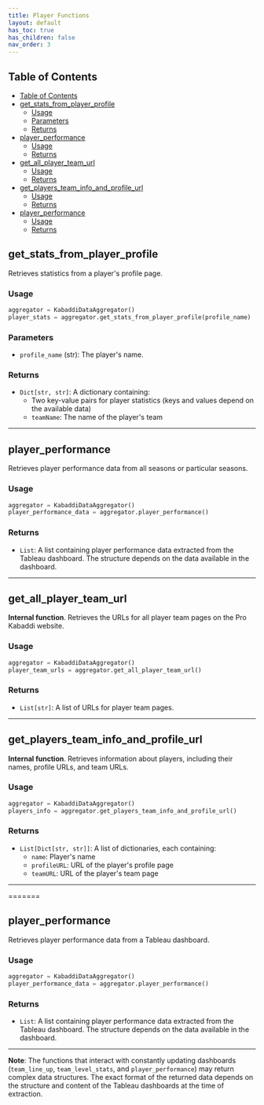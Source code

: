 ```yaml
---
title: Player Functions
layout: default
has_toc: true
has_children: false
nav_order: 3
---
```

## Table of Contents
- [Table of Contents](#table-of-contents)
- [get\_stats\_from\_player\_profile](#get_stats_from_player_profile)
  - [Usage](#usage)
  - [Parameters](#parameters)
  - [Returns](#returns)
- [player\_performance](#player_performance)
  - [Usage](#usage-1)
  - [Returns](#returns-1)
- [get\_all\_player\_team\_url](#get_all_player_team_url)
  - [Usage](#usage-2)
  - [Returns](#returns-2)
- [get\_players\_team\_info\_and\_profile\_url](#get_players_team_info_and_profile_url)
  - [Usage](#usage-3)
  - [Returns](#returns-3)
- [player\_performance](#player_performance-1)
  - [Usage](#usage-4)
  - [Returns](#returns-4)



## get_stats_from_player_profile

Retrieves statistics from a player's profile page.

### Usage

```python
aggregator = KabaddiDataAggregator()
player_stats = aggregator.get_stats_from_player_profile(profile_name)
```

### Parameters

- `profile_name` (str): The player's name.

### Returns

- `Dict[str, str]`: A dictionary containing:
  - Two key-value pairs for player statistics (keys and values depend on the available data)
  - `teamName`: The name of the player's team

---



## player_performance

Retrieves player performance data from all seasons or particular seasons.

### Usage

```python
aggregator = KabaddiDataAggregator()
player_performance_data = aggregator.player_performance()
```
### Returns

- `List`: A list containing player performance data extracted from the Tableau dashboard. The structure depends on the data available in the dashboard.

---
## get_all_player_team_url

**Internal function**. Retrieves the URLs for all player team pages on the Pro Kabaddi website.

### Usage

```python
aggregator = KabaddiDataAggregator()
player_team_urls = aggregator.get_all_player_team_url()
```

### Returns

- `List[str]`: A list of URLs for player team pages.

---
## get_players_team_info_and_profile_url

**Internal function**. Retrieves information about players, including their names, profile URLs, and team URLs.

### Usage

```python
aggregator = KabaddiDataAggregator()
players_info = aggregator.get_players_team_info_and_profile_url()
```

### Returns

- `List[Dict[str, str]]`: A list of dictionaries, each containing:
  - `name`: Player's name
  - `profileURL`: URL of the player's profile page
  - `teamURL`: URL of the player's team page

---



=======

## player_performance

Retrieves player performance data from a Tableau dashboard.

### Usage

```python
aggregator = KabaddiDataAggregator()
player_performance_data = aggregator.player_performance()
```

### Returns

- `List`: A list containing player performance data extracted from the Tableau dashboard. The structure depends on the data available in the dashboard.
  
---

**Note**: The functions that interact with constantly updating dashboards (`team_line_up`, `team_level_stats`, and `player_performance`) may return complex data structures. The exact format of the returned data depends on the structure and content of the Tableau dashboards at the time of extraction.

